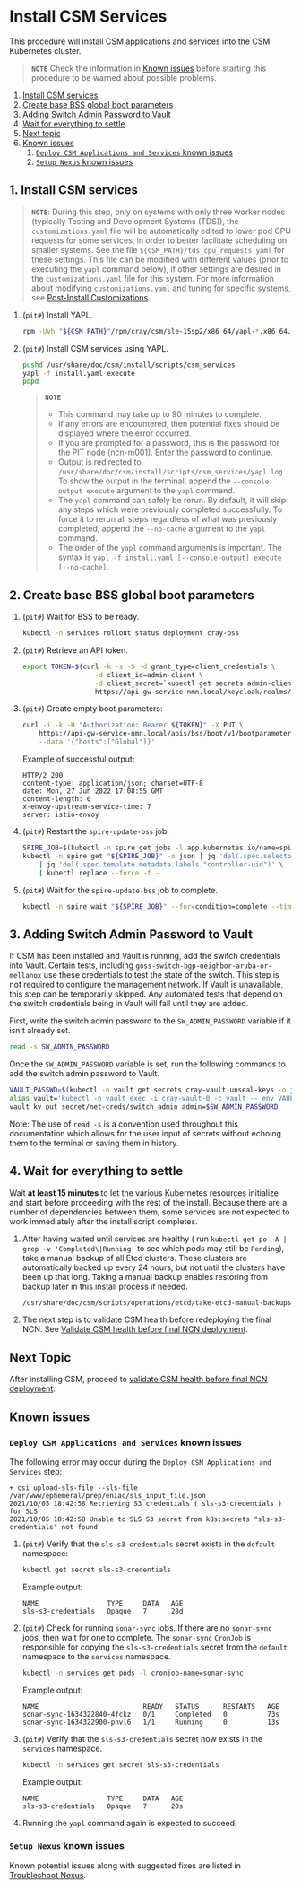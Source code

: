 # Install CSM Services

This procedure will install CSM applications and services into the CSM Kubernetes cluster.

> **`NOTE`** Check the information in [Known issues](#known-issues) before starting this procedure
> to be warned about possible problems.

1. [Install CSM services](#1-install-csm-services)
1. [Create base BSS global boot parameters](#2-create-base-bss-global-boot-parameters)
1. [Adding Switch Admin Password to Vault](#3-adding-switch-admin-password-to-vault)
1. [Wait for everything to settle](#4-wait-for-everything-to-settle)
1. [Next topic](#next-topic)
1. [Known issues](#known-issues)
    1. [`Deploy CSM Applications and Services` known issues](#deploy-csm-applications-and-services-known-issues)
    1. [`Setup Nexus` known issues](#setup-nexus-known-issues)

## 1. Install CSM services

> **`NOTE`**: During this step, only on systems with only three worker nodes (typically Testing and
> Development Systems (TDS)), the `customizations.yaml` file will be automatically edited to lower
> pod
> CPU requests for some services, in order to better facilitate scheduling on smaller systems. See
> the
> file `${CSM_PATH}/tds_cpu_requests.yaml` for these settings. This file can be modified with
> different values (prior to executing the `yapl` command below), if other settings are desired in
> the `customizations.yaml` file for this system. For more information about
> modifying `customizations.yaml` and tuning for specific systems,
> see [Post-Install Customizations](../operations/CSM_product_management/Post_Install_Customizations.md).

1. (`pit#`) Install YAPL.

   ```bash
   rpm -Uvh "${CSM_PATH}"/rpm/cray/csm/sle-15sp2/x86_64/yapl-*.x86_64.rpm
   ```

1. (`pit#`) Install CSM services using YAPL.

   ```bash
   pushd /usr/share/doc/csm/install/scripts/csm_services
   yapl -f install.yaml execute
   popd
   ```

   > **`NOTE`**
   >
   > * This command may take up to 90 minutes to complete.
   > * If any errors are encountered, then potential fixes should be displayed where the error
       occurred.
   > * If you are prompted for a password, this is the password for the PIT node (ncn-m001). Enter the password to continue.
   > * Output is redirected to `/usr/share/doc/csm/install/scripts/csm_services/yapl.log` . To show
       the output in the terminal, append the `--console-output execute` argument to the `yapl`
       command.
   > * The `yapl` command can safely be rerun. By default, it will skip any steps which were
       previously completed successfully. To force it to rerun all steps regardless of what was
       previously completed, append the `--no-cache`
       argument to the `yapl` command.
   > * The order of the `yapl` command arguments is important. The syntax
       is `yapl -f install.yaml [--console-output] execute [--no-cache]`.

## 2. Create base BSS global boot parameters

1. (`pit#`) Wait for BSS to be ready.

   ```bash
   kubectl -n services rollout status deployment cray-bss
   ```

1. (`pit#`) Retrieve an API token.

   ```bash
   export TOKEN=$(curl -k -s -S -d grant_type=client_credentials \
                     -d client_id=admin-client \
                     -d client_secret=`kubectl get secrets admin-client-auth -o jsonpath='{.data.client-secret}' | base64 -d` \
                     https://api-gw-service-nmn.local/keycloak/realms/shasta/protocol/openid-connect/token | jq -r '.access_token')
   ```

1. (`pit#`) Create empty boot parameters:

   ```bash
   curl -i -k -H "Authorization: Bearer ${TOKEN}" -X PUT \
       https://api-gw-service-nmn.local/apis/bss/boot/v1/bootparameters \
       --data '{"hosts":["Global"]}'
   ```

   Example of successful output:

   ```text
   HTTP/2 200
   content-type: application/json; charset=UTF-8
   date: Mon, 27 Jun 2022 17:08:55 GMT
   content-length: 0
   x-envoy-upstream-service-time: 7
   server: istio-envoy
   ```

1. (`pit#`) Restart the `spire-update-bss` job.

   ```bash
   SPIRE_JOB=$(kubectl -n spire get jobs -l app.kubernetes.io/name=spire-update-bss -o name)
   kubectl -n spire get "${SPIRE_JOB}" -o json | jq 'del(.spec.selector)' \
       | jq 'del(.spec.template.metadata.labels."controller-uid")' \
       | kubectl replace --force -f -
   ```

1. (`pit#`) Wait for the `spire-update-bss` job to complete.

   ```bash
   kubectl -n spire wait "${SPIRE_JOB}" --for=condition=complete --timeout=5m
   ```

## 3. Adding Switch Admin Password to Vault

If CSM has been installed and Vault is running, add the switch credentials into Vault. Certain
tests, including `goss-switch-bgp-neighbor-aruba-or-mellanox` use these credentials to test the
state of the switch. This step is not required to configure the management network. If Vault is
unavailable, this step can be temporarily skipped. Any automated tests that depend on the switch
credentials being in Vault will fail until they are added.

First, write the switch admin password to the `SW_ADMIN_PASSWORD` variable if it isn't already
set.

```bash
read -s SW_ADMIN_PASSWORD
```

Once the `SW_ADMIN_PASSWORD` variable is set, run the following commands to add the switch admin
password to Vault.

```bash
VAULT_PASSWD=$(kubectl -n vault get secrets cray-vault-unseal-keys -o json | jq -r '.data["vault-root"]' |  base64 -d)
alias vault='kubectl -n vault exec -i cray-vault-0 -c vault -- env VAULT_TOKEN="$VAULT_PASSWD" VAULT_ADDR=http://127.0.0.1:8200 VAULT_FORMAT=json vault'
vault kv put secret/net-creds/switch_admin admin=$SW_ADMIN_PASSWORD
```

Note: The use of `read -s` is a convention used throughout this documentation which allows for the
user input of secrets without echoing them to the terminal or saving them in history.

## 4. Wait for everything to settle

Wait **at least 15 minutes** to let the various Kubernetes resources initialize and start before
proceeding with the rest of the install.
Because there are a number of dependencies between them, some services are not expected to work
immediately after the install script completes.

1. After having waited until services are healthy (
   run `kubectl get po -A | grep -v 'Completed\|Running'` to see which pods may still be `Pending`),
   take a manual backup of all Etcd clusters.
   These clusters are automatically backed up every 24 hours, but not until the clusters have been
   up that long.
   Taking a manual backup enables restoring from backup later in this install process if needed.

   ```bash
   /usr/share/doc/csm/scripts/operations/etcd/take-etcd-manual-backups.sh post_install
   ```

1. The next step is to validate CSM health before redeploying the final NCN.
   See [Validate CSM health before final NCN deployment](./README.md#3-validate-csm-health-before-final-ncn-deployment).

## Next Topic

After installing CSM, proceed
to [validate CSM health before final NCN deployment](./README.md#3-validate-csm-health-before-final-ncn-deployment).

## Known issues

### `Deploy CSM Applications and Services` known issues

The following error may occur during the `Deploy CSM Applications and Services` step:

```text
+ csi upload-sls-file --sls-file /var/www/ephemeral/prep/eniac/sls_input_file.json
2021/10/05 18:42:58 Retrieving S3 credentials ( sls-s3-credentials ) for SLS
2021/10/05 18:42:58 Unable to SLS S3 secret from k8s:secrets "sls-s3-credentials" not found
```

1. (`pit#`) Verify that the `sls-s3-credentials` secret exists in the `default` namespace:

   ```bash
   kubectl get secret sls-s3-credentials
   ```

   Example output:

   ```text
   NAME                 TYPE     DATA   AGE
   sls-s3-credentials   Opaque   7      28d
   ```

1. (`pit#`) Check for running `sonar-sync` jobs. If there are no `sonar-sync` jobs, then wait for
   one to complete. The `sonar-sync` `CronJob` is responsible
   for copying the `sls-s3-credentials` secret from the `default` namespace to the `services`
   namespace.

   ```bash
   kubectl -n services get pods -l cronjob-name=sonar-sync
   ```

   Example output:

   ```text
   NAME                          READY   STATUS      RESTARTS   AGE
   sonar-sync-1634322840-4fckz   0/1     Completed   0          73s
   sonar-sync-1634322900-pnvl6   1/1     Running     0          13s
   ```

1. (`pit#`) Verify that the `sls-s3-credentials` secret now exists in the `services` namespace.

   ```bash
   kubectl -n services get secret sls-s3-credentials
   ```

   Example output:

   ```text
   NAME                 TYPE     DATA   AGE
   sls-s3-credentials   Opaque   7      20s
   ```

1. Running the `yapl` command again is expected to succeed.

### `Setup Nexus` known issues

Known potential issues along with suggested fixes are listed
in [Troubleshoot Nexus](../operations/package_repository_management/Troubleshoot_Nexus.md).
